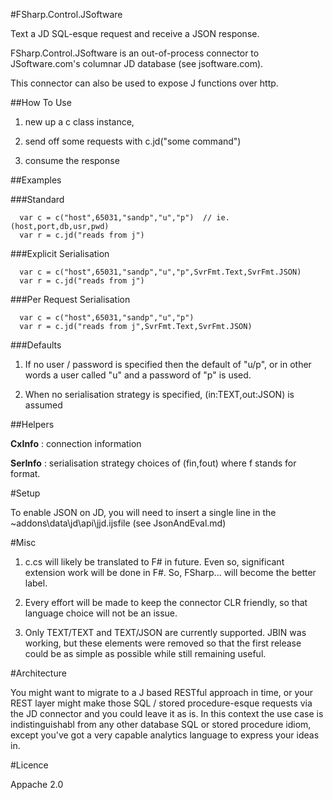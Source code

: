 #FSharp.Control.JSoftware

Text a JD SQL-esque request and receive a JSON response.

FSharp.Control.JSoftware is an out-of-process connector to JSoftware.com's columnar JD database (see jsoftware.com).  

This connector can also be used to expose J functions over http.

##How To Use

1. new up a c class instance, 

2. send off some requests with c.jd("some command")

3. consume the response

##Examples

###Standard

      var c = c("host",65031,"sandp","u","p")  // ie. (host,port,db,usr,pwd)
      var r = c.jd("reads from j")

###Explicit Serialisation

      var c = c("host",65031,"sandp","u","p",SvrFmt.Text,SvrFmt.JSON)
      var r = c.jd("reads from j")

###Per Request Serialisation

      var c = c("host",65031,"sandp","u","p")
      var r = c.jd("reads from j",SvrFmt.Text,SvrFmt.JSON) 

###Defaults

1. If no user / password is specified then the default of "u/p", or in other words a user called "u" and a password of "p" is used. 

2. When no serialisation strategy is specified, (in:TEXT,out:JSON) is assumed


##Helpers

 **CxInfo**  : connection information

 **SerInfo** : serialisation strategy choices of (fin,fout) where f stands for format.


#Setup

To enable JSON on JD, you will need to insert a single line in the ~addons\data\jd\api\jjd.ijsfile (see JsonAndEval.md) 

#Misc

1. c.cs will likely be translated to F# in future.  Even so, significant extension work will be done in F#.  So, FSharp... will become the better label.

2. Every effort will be made to keep the connector CLR friendly, so that language choice will not be an issue.

3. Only TEXT/TEXT and TEXT/JSON are currently supported.  JBIN was working, but these elements were removed so that the first 
release could be as simple as possible while still remaining useful.

#Architecture

You might want to migrate to a J based RESTful approach in time, or your REST layer might make those SQL / stored procedure-esque requests via the JD connector and you could leave it as is.  In this context the use case is indistinguishabl from any other database SQL or stored procedure idiom, except you've got a very capable analytics language to express your ideas in.

#Licence

Appache 2.0 
